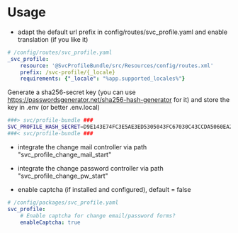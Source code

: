 Usage
=====

* adapt the default url prefix in config/routes/svc_profile.yaml and enable translation (if you like it)

```yaml
# /config/routes/svc_profile.yaml
_svc_profile:
    resource: '@SvcProfileBundle/src/Resources/config/routes.xml'
    prefix: /svc-profile/{_locale}
    requirements: {"_locale": "%app.supported_locales%"}
```

Generate a sha256-secret key (you can use https://passwordsgenerator.net/sha256-hash-generator for it) and store the key in .env (or better .env.local)
```sh
###> svc/profile-bundle ###
SVC_PROFILE_HASH_SECRET=D9E143E74FC3E5AE3ED5305043FC67030C43CCDA5060EA2FD464BB8C0CC2D65A
###< svc/profile-bundle ###
```


* integrate the change mail controller via path "svc_profile_change_mail_start"
* integrate the change password controller via path "svc_profile_change_pw_start"

* enable captcha (if installed and configured), default = false

```yaml
# /config/packages/svc_profile.yaml
svc_profile:
    # Enable captcha for change email/password forms?
    enableCaptcha: true
```
